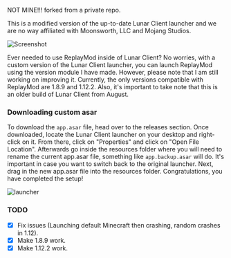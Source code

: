 NOT MINE!!! forked from a private repo.

This is a modified version of the up-to-date Lunar Client launcher and we are no way affiliated with Moonsworth, LLC and Mojang Studios.

![Screenshot](https://github.com/Naibuu/LunarReplay/raw/v1_12/images/client.png)

Ever needed to use ReplayMod inside of Lunar Client? No worries, with a custom version of the Lunar Client launcher, you can launch ReplayMod using the version module I have made. However, please note that I am still working on improving it. Currently, the only versions compatible with ReplayMod are 1.8.9 and 1.12.2. Also, it's important to take note that this is an older build of Lunar Client from August.

### Downloading custom asar
To download the `app.asar` file, head over to the releases section. Once downloaded, locate the Lunar Client launcher on your desktop and right-click on it. From there, click on "Properties" and click on "Open File Location". Afterwards go inside the resources folder where you will need to rename the current app.asar file, something like `app.backup.asar` will do. It's important in case you want to switch back to the original launcher. Next, drag in the new app.asar file into the resources folder. Congratulations, you have completed the setup!

![launcher](https://github.com/Naibuu/LunarReplay/raw/v1_12/images/launcher.png)


### TODO

- [x] Fix issues (Launching default Minecraft then crashing, random crashes in 1.12).
- [x] Make 1.8.9 work.
- [x] Make 1.12.2 work.

